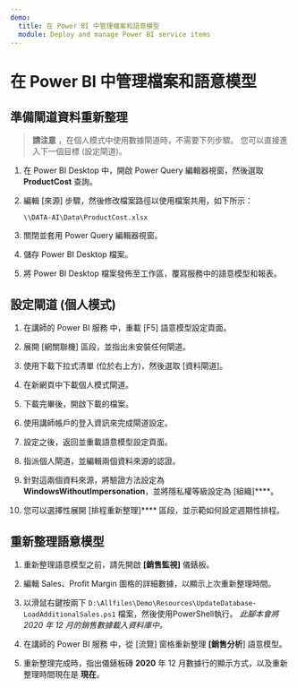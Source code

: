 ```yaml
---
demo:
  title: 在 Power BI 中管理檔案和語意模型
  module: Deploy and manage Power BI service items
---
```

# 在 Power BI 中管理檔案和語意模型

## 準備閘道資料重新整理

> **請注意** ，在個人模式中使用數據閘道時，不需要下列步驟。 您可以直接進入下一個目標 (設定閘道)。

1. 在 Power BI Desktop 中，開啟 Power Query 編輯器視窗，然後選取 **ProductCost** 查詢。

1. 編輯 [來源] 步驟，然後修改檔案路徑以使用檔案共用，如下所示：

    `\\DATA-AI\Data\ProductCost.xlsx`

1. 關閉並套用 Power Query 編輯器視窗。

1. 儲存 Power BI Desktop 檔案。

1. 將 Power BI Desktop 檔案發佈至工作區，覆寫服務中的語意模型和報表。

## 設定閘道 (個人模式)

1. 在講師的 Power BI 服務 中，重載 [F5] 語意模型設定頁面。

1. 展開 [網關聯機] 區段，並指出未安裝任何閘道。

1. 使用下載下拉式清單 (位於右上方)，然後選取 [資料閘道]。

1. 在新網頁中下載個人模式閘道。

1. 下載完畢後，開啟下載的檔案。

1. 使用講師帳戶的登入資訊來完成閘道設定。

1. 設定之後，返回並重載語意模型設定頁面。

1. 指派個人閘道，並編輯兩個資料來源的認證。

1. 針對這兩個資料來源，將驗證方法設定為 **WindowsWithoutImpersonation**，並將隱私權等級設定為 [組織]****。

1. 您可以選擇性展開 [排程重新整理]**** 區段，並示範如何設定週期性排程。

## 重新整理語意模型

1. 重新整理語意模型之前，請先開啟 **[銷售監視]** 儀錶板。

1. 編輯 Sales、Profit Margin 圖格的詳細數據，以顯示上次重新整理時間。

1. 以滑鼠右鍵按兩下 `D:\Allfiles\Demo\Resources\UpdateDatabase-LoadAdditionalSales.ps1` 檔案，然後使用PowerShell執行。 *此腳本會將 2020 年 12 月的銷售數據載入資料庫中。*

1. 在講師的 Power BI 服務 中，從 [流覽] 窗格重新整理 **[銷售分析**] 語意模型。

1. 重新整理完成時，指出儀錶板磚 **2020** 年 12 月數據行的顯示方式，以及重新整理時間現在是 **現在**。
